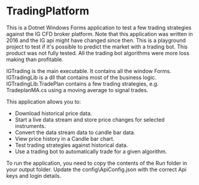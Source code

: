 # TradingPlatform

This is a Dotnet Windows Forms application to test a few trading strategies against the IG CFD broker platform. Note that this application was written in 2016 and the IG api might have changed since then. This is a playground project to test if it's possible to predict the market with a trading bot. This product was not fully tested. All the trading bot algorithms were more loss making than profitable.

IGTrading is the main executable. It contains all the window Forms. IGTradingLib is a dll that contains most of the business logic. IGTradingLib.TradePlan contains a few trading strategies, e.g. TradeplanMA.cs using a moving average to signal trades.

This application allows you to:
- Download historical price data.
- Start a live data stream and store price changes for selected instruments.
- Convert the data stream data to candle bar data.
- View price history in a Candle bar chart.
- Test trading strategies against historical data. 
- Use a trading bot to automatically  trade for a given algorithm.

To run the application, you need to copy the contents of the Run folder in your output folder. Update the config\ApiConfig.json with the correct Api keys and login details.


